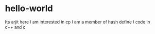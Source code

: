 # hello-world


Its arjit here
I am interested in cp
I am a member of hash define
I code in c++ and c

